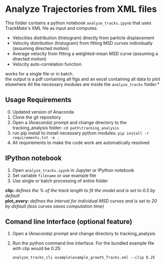 # Analyze Trajectories from XML files

This folder contains a python notebook `analyze_tracks.ipynb` that uses TrackMate's XML file as input and computes: <br>

* Velocities distribution (histogram) directly from particle displacement
* Velocity distribution (histogram) from fitting MSD curves individually (assuming directed motion)
* Average velocity from fitting a weighted-mean MSD curve (assuming a directed motion)
* Velocity auto-correlation function

works for a single file or in batch. <br>
the output is a pdf containing all figs and an excel containing all data to plot elsewhere
All the necessary modules are inside the `analyze_tracks` folder.* <br>

## Usage Requirements
0. Updated version of Anaconda
1. Clone the git repository 
2. Open a (Anaconda) prompt and change directory to the tracking_analysis folder:
    `cd path\tracking_analysis`
3. run pip install to install necessary python modules:
    `pip install -r requirements.txt -e .`
4. All requirements to make the code work are automatically resolved

## IPython notebook
1. Open `analyze_tracks.ipynb` in Jupyter or IPython notebook
2. Set variable `filename` or use example file
3. Use single or batch processing of entire folder

**clip:** *defines the % of the track length to fit the model and is set to 0.5 by default* <br>
**plot_every:** *defines the interval for individual MSD curves and is set to 20 by default (less curves saves computation time)* <br>

## Comand line Interface (optional feature)
1. Open a (Anaconda) prompt and change directory to tracking_analysis
2. Run the python command line interface. For the bundled example file with clip would be 0.25:

    `analyze_tracks_cli example\example_growth_Tracks.xml --clip 0.25`

